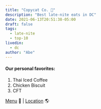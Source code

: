 ```yaml
---
title: "Copycat Co. 🥟"
description: "Best late-nite eats in DC"
date: 2021-06-13T20:51:38-05:00
draft: false
tags:
  - late-nite
  - top-10
livedin:
  - dc
author: "Abe"
---
```


#### Our personal favorites:

1. Thai Iced Coffee
2. Chicken Biscuit
3. CFT

[Menu](https://www.betterhalfbar.com/menu) 📖  |  [Location](https://g.page/betterhalfbar?share) 🌎
